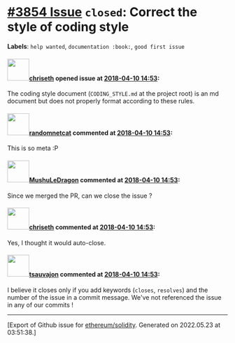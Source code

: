 # [\#3854 Issue](https://github.com/ethereum/solidity/issues/3854) `closed`: Correct the style of coding style
**Labels**: `help wanted`, `documentation :book:`, `good first issue`


#### <img src="https://avatars.githubusercontent.com/u/9073706?v=4" width="50">[chriseth](https://github.com/chriseth) opened issue at [2018-04-10 14:53](https://github.com/ethereum/solidity/issues/3854):

The coding style document (`CODING_STYLE.md` at the project root) is an md document but does not properly format according to these rules.


#### <img src="https://avatars.githubusercontent.com/u/1988485?v=4" width="50">[randomnetcat](https://github.com/randomnetcat) commented at [2018-04-10 14:53](https://github.com/ethereum/solidity/issues/3854#issuecomment-380139790):

This is so meta :P

#### <img src="https://avatars.githubusercontent.com/u/22367990?u=23e5408e5ddec4487c3dbf4145e754c71511ad3a&v=4" width="50">[MushuLeDragon](https://github.com/MushuLeDragon) commented at [2018-04-10 14:53](https://github.com/ethereum/solidity/issues/3854#issuecomment-382657551):

Since we merged the PR, can we close the issue ?

#### <img src="https://avatars.githubusercontent.com/u/9073706?v=4" width="50">[chriseth](https://github.com/chriseth) commented at [2018-04-10 14:53](https://github.com/ethereum/solidity/issues/3854#issuecomment-382658238):

Yes, I thought it would auto-close.

#### <img src="https://avatars.githubusercontent.com/u/22611118?u=133f0f719b343968ec9892c6d6132e41d28f4c3c&v=4" width="50">[tsauvajon](https://github.com/tsauvajon) commented at [2018-04-10 14:53](https://github.com/ethereum/solidity/issues/3854#issuecomment-382665350):

I believe it closes only if you add keywords (`closes`, `resolves`) and the number of the issue in a commit message. We've not referenced the issue in any of our commits !


-------------------------------------------------------------------------------



[Export of Github issue for [ethereum/solidity](https://github.com/ethereum/solidity). Generated on 2022.05.23 at 03:51:38.]
